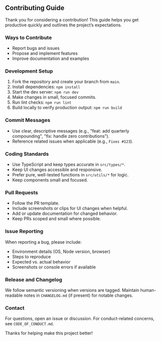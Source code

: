 ## Contributing Guide

Thank you for considering a contribution! This guide helps you get productive quickly and outlines the project’s expectations.

### Ways to Contribute
- Report bugs and issues
- Propose and implement features
- Improve documentation and examples

### Development Setup
1. Fork the repository and create your branch from `main`.
2. Install dependencies: `npm install`
3. Start the dev server: `npm run dev`
4. Make changes in small, focused commits.
5. Run lint checks: `npm run lint`
6. Build locally to verify production output: `npm run build`

### Commit Messages
- Use clear, descriptive messages (e.g., "feat: add quarterly compounding", "fix: handle zero contributions").
- Reference related issues when applicable (e.g., `Fixes #123`).

### Coding Standards
- Use TypeScript and keep types accurate in `src/types/*`.
- Keep UI changes accessible and responsive.
- Prefer pure, well-tested functions in `src/utils/*` for logic.
- Keep components small and focused.

### Pull Requests
- Follow the PR template.
- Include screenshots or clips for UI changes when helpful.
- Add or update documentation for changed behavior.
- Keep PRs scoped and small where possible.

### Issue Reporting
When reporting a bug, please include:
- Environment details (OS, Node version, browser)
- Steps to reproduce
- Expected vs. actual behavior
- Screenshots or console errors if available

### Release and Changelog
We follow semantic versioning when versions are tagged. Maintain human-readable notes in `CHANGELOG.md` (if present) for notable changes.

### Contact
For questions, open an issue or discussion. For conduct-related concerns, see `CODE_OF_CONDUCT.md`.

Thanks for helping make this project better!


